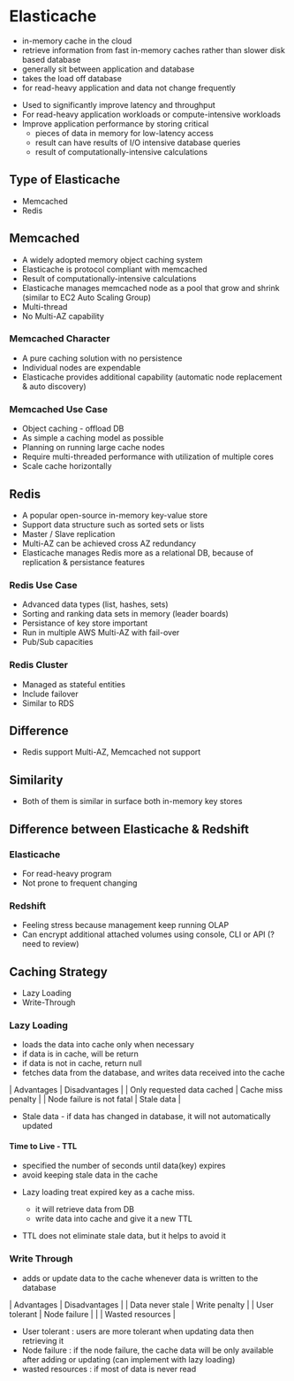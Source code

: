 # Elasticache
- in-memory cache in the cloud
- retrieve information from fast in-memory caches rather than slower disk based database
- generally sit between application and database
- takes the load off database
- for read-heavy application and data not change frequently

* Used to significantly improve latency and throughput
* For read-heavy application workloads or compute-intensive workloads
* Improve application performance by storing critical
    - pieces of data in memory for low-latency access
    - result can have results of I/O intensive database queries
    - result of computationally-intensive calculations

## Type of Elasticache
* Memcached
* Redis

## Memcached
* A widely adopted memory object caching system
* Elasticache is protocol compliant with memcached
* Result of computationally-intensive calculations
* Elasticache manages memcached node as a pool that grow and shrink (similar to EC2 Auto Scaling Group)
* Multi-thread
* No Multi-AZ capability

### Memcached Character
* A pure caching solution with no persistence
* Individual nodes are expendable
* Elasticache provides additional capability (automatic node replacement & auto discovery)

### Memcached Use Case
* Object caching - offload DB
* As simple a caching model as possible
* Planning on running large cache nodes
* Require multi-threaded performance with utilization of multiple cores
* Scale cache horizontally

## Redis 
* A popular open-source in-memory key-value store
* Support data structure such as sorted sets or lists
* Master / Slave replication
* Multi-AZ can be achieved cross AZ redundancy
* Elasticache manages Redis more as a relational DB, because of replication & persistance features

### Redis Use Case
* Advanced data types (list, hashes, sets)
* Sorting and ranking data sets in memory (leader boards)
* Persistance of key store important
* Run in multiple AWS Multi-AZ with fail-over
* Pub/Sub capacities

### Redis Cluster
* Managed as stateful entities
* Include failover
* Similar to RDS

## Difference 
* Redis support Multi-AZ, Memcached not support 

## Similarity
* Both of them is similar in surface both in-memory key stores

## Difference between Elasticache & Redshift
### Elasticache
* For read-heavy program 
* Not prone to frequent changing

### Redshift
* Feeling stress because management keep running OLAP
* Can encrypt additional attached volumes using console, CLI or API (? need to review)

## Caching Strategy
* Lazy Loading
* Write-Through

### Lazy Loading
- loads the data into cache only when necessary
- if data is in cache, will be return
- if data is not in cache, return null
- fetches data from the database, and writes data received into the cache


| Advantages                 | Disadvantages      |
| Only requested data cached | Cache miss penalty |
| Node failure is not fatal  | Stale data         |

* Stale data - if data has changed in database, it will not automatically updated

#### Time to Live - TTL
- specified the number of seconds until data(key) expires
- avoid keeping stale data in the cache

* Lazy loading treat expired key as a cache miss.
    - it will retrieve data from DB
    - write data into cache and give it a new TTL

* TTL does not eliminate stale data, but it helps to avoid it 

### Write Through
- adds or update data to the cache whenever data is written to the database

| Advantages       | Disadvantages    | 
| Data never stale | Write penalty    |
| User tolerant    | Node failure     | 
|                  | Wasted resources |

* User tolerant : users are more tolerant when updating data then retrieving it
* Node failure : if the node failure, the cache data will be only available after adding or updating (can implement with lazy loading)
* wasted resources : if most of data is never read

